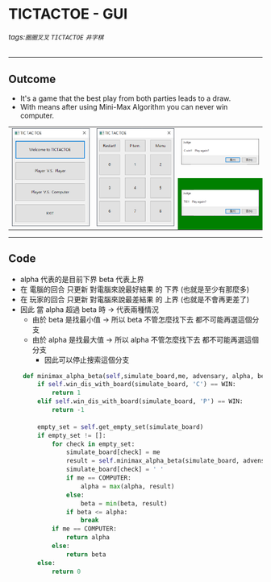 # TICTACTOE - GUI
###### tags:`圈圈叉叉` `TICTACTOE` `井字棋`
---
## Outcome
- It's a game that the best play from both parties leads to a draw.
- With means after using Mini-Max Algorithm you can never win computer.

<table>
    <tr>
        <td rowspan = "2"> <img src=https://github.com/wewanadi/GUI-tictactoe/blob/master/.picture/tictactoe%20(2).png width="263"> </td> 
        <td rowspan = "2"> <img src=https://github.com/wewanadi/GUI-tictactoe/blob/master/.picture/tictactoe%20(1).png width="263"> </td> 
        <td> <img src=https://github.com/wewanadi/GUI-tictactoe/blob/master/.picture/tictactoe%20(3).png width="263"> </td> 
   </tr>
   <tr>
        <td bgcolor="green"> <img src=https://github.com/wewanadi/GUI-tictactoe/blob/master/.picture/tictactoe%20(4).png width="263"> </td> 
   </tr>
</table>

---
## Code
- alpha 代表的是目前下界 beta 代表上界
- 在 電腦的回合 只更新 對電腦來說最好結果 的 下界 (也就是至少有那麼多)
- 在 玩家的回合 只更新 對電腦來說最差結果 的 上界 (也就是不會再更差了)
- 因此 當 alpha 超過 beta 時 -> 代表兩種情況
    - 由於 beta 是找最小值 -> 所以 beta 不管怎麼找下去 都不可能再選這個分支
    - 由於 alpha 是找最大值 -> 所以 alpha 不管怎麼找下去 都不可能再選這個分支
        - 因此可以停止搜索這個分支
```python
    def minimax_alpha_beta(self,simulate_board,me, advensary, alpha, beta):
        if self.win_dis_with_board(simulate_board, 'C') == WIN:
            return 1
        elif self.win_dis_with_board(simulate_board, 'P') == WIN:
            return -1

        empty_set = self.get_empty_set(simulate_board)
        if empty_set != []:
            for check in empty_set:
                simulate_board[check] = me
                result = self.minimax_alpha_beta(simulate_board, advensary, me, alpha, beta)
                simulate_board[check] = ' '
                if me == COMPUTER:
                    alpha = max(alpha, result)
                else:
                    beta = min(beta, result)
                if beta <= alpha:
                    break
            if me == COMPUTER:
                return alpha
            else:
                return beta
        else:
            return 0

```
